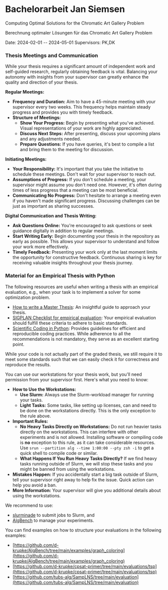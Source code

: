 # Bachelorarbeit Jan Siemsen

Computing Optimal Solutions for the Chromatic Art Gallery Problem

Berechnung optimaler Lösungen für das Chromatic Art Gallery Problem

Date: 2024-02-01 -- 2024-05-01
Supervisors: PK,DK


### Thesis Meetings and Communication

While your thesis requires a significant amount of independent work and self-guided research, regularly obtaining feedback is vital.
Balancing your autonomy with insights from your supervisor can greatly enhance the quality and direction of your thesis.

**Regular Meetings:**
- **Frequency and Duration:** Aim to have a 45-minute meeting with your supervisor every two weeks. This frequency helps maintain steady progress and provides you with timely feedback.
- **Structure of Meetings:** 
  - **Show Your Progress:** Begin by presenting what you've achieved. Visual representations of your work are highly appreciated.
  - **Discuss Next Steps:** After presenting, discuss your upcoming plans and any adjustments needed.
  - **Prepare Questions:** If you have queries, it's best to compile a list and bring them to the meeting for discussion.

**Initiating Meetings:**
- **Your Responsibility:** It's important that you take the initiative to schedule these meetings. Don't wait for your supervisor to reach out.
- **Assumptions of Progress:** If you don't schedule a meeting, your supervisor might assume you don't need one. However, it's often during times of less progress that a meeting can be most beneficial.
- **Communicating No Progress:** Don't hesitate to arrange a meeting even if you haven't made significant progress. Discussing challenges can be just as important as sharing successes.

**Digital Communication and Thesis Writing:**
- **Ask Questions Online:** You're encouraged to ask questions or seek guidance digitally in addition to regular meetings.
- **Start Writing Early:** Begin documenting your thesis in the repository as early as possible. This allows your supervisor to understand and follow your work more effectively.
- **Timely Feedback:** Presenting your work only at the last moment limits the opportunity for constructive feedback. Continuous sharing is key for receiving valuable insights throughout your thesis journey.


### Material for an Empirical Thesis with Python

The following resources are useful when writing a thesis with an empirical evaluation,
e.g., when your task is to implement a solver for some optimization problem.

* [How to write a Master Thesis](https://users.aalto.fi/~jsaramak/HowToWriteMastersThesis.pdf): An insightful guide to approach your thesis.
* [SIGPLAN Checklist for empirical evaluation](https://raw.githubusercontent.com/SIGPLAN/empirical-evaluation/master/checklist/checklist.pdf): Your empirical evaluation should fulfill these criteria to adhere to basic standards.
* [Scientific Coding in Python](https://learn.scientific-python.org/development/): Provides guidelines for efficient and reproducible coding practices. While adherence to all the recommendations is not mandatory, they serve as an excellent starting point.

While your code is not actually part of the graded thesis, we still require it to meet
some standards such that we can easily check it for correctness and reproduce
the results.

You can use our workstations for your thesis work, but you'll need permission from your supervisor first. Here's what you need to know:

- **How to Use the Workstations:** 
  - **Use Slurm:** Always use the Slurm-workload manager for running your tasks. 
  - **Light Tasks:** Some tasks, like setting up licenses, can and need to be done on the workstations directly. This is the only exception to the rule above.
- **Important Rules:** 
  - **No Heavy Tasks Directly on Workstations:** Do not run heavier tasks directly on the workstations. This can interfere with other experiments and is not allowed. Installing software or compiling code is **no** exception to this rule, as it can take considerable resources. Use `srun --partition alg --time 1:00:00 --pty zsh -i` to get a quick shell to compile code or similar.
  - **What Happens If You Run Heavy Tasks Directly?** If we find heavy tasks running outside of Slurm, we will stop these tasks and you might be banned from using the workstations.
- **Mistakes Happen:** If you accidentally start a big task outside of Slurm, tell your supervisor right away to help fix the issue. Quick action can help you avoid a ban.
- **More Information:** Your supervisor will give you additional details about using the workstations.

We recommend to use:

* [slurminade](https://github.com/d-krupke/slurminade) to submit jobs to Slurm, and
* [AlgBench](https://github.com/d-krupke/algbench) to manage your experiments.

You can find examples on how to structure your evaluations in the following examples:

* [https://github.com/d-krupke/AlgBench/tree/main/examples/graph_coloring](https://github.com/d-krupke/AlgBench/tree/main/examples/graph_coloring)
* [https://github.com/d-krupke/cpsat-primer/tree/main/evaluations/tsp](https://github.com/d-krupke/cpsat-primer/tree/main/evaluations/tsp)
* [https://github.com/tubs-alg/SampLNS/tree/main/evaluation](https://github.com/tubs-alg/SampLNS/tree/main/evaluation)
